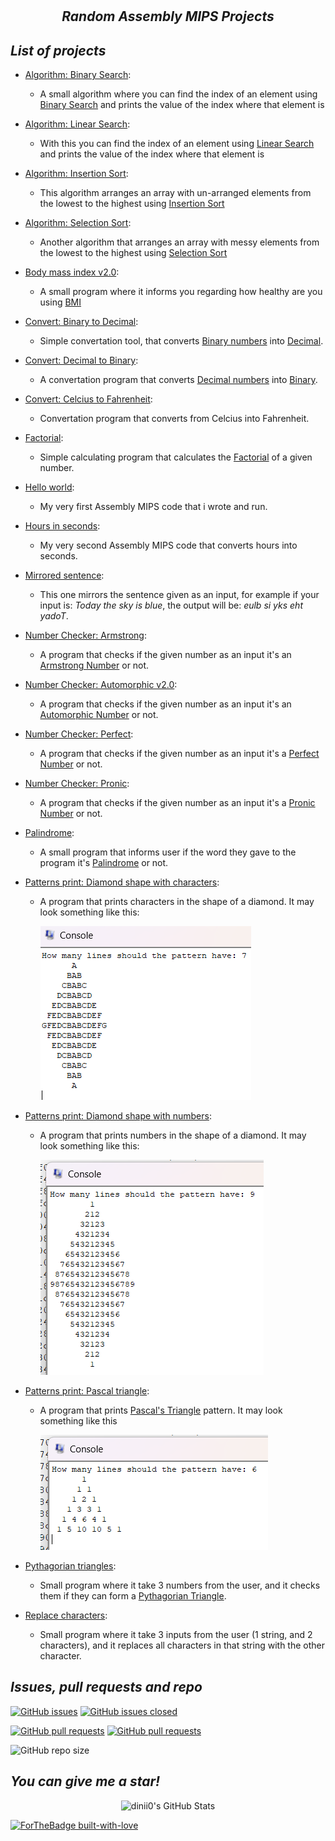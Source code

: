 # <h2 align=center>*Random Assembly MIPS Projects*</h2>
## *List of projects*
+ [Algorithm: Binary Search](https://github.com/dinii0/Random-Assembly-MIPS-Projects/blob/main/algorithm_search_binary.asm):
  - A small algorithm where you can find the index of an element using [Binary Search](https://en.wikipedia.org/wiki/Binary_search_algorithm) and prints the value of the index where that element is
+ [Algorithm: Linear Search](https://github.com/dinii0/Random-Assembly-MIPS-Projects/blob/main/algorithm_search_linear.asm):
  - With this you can find the index of an element using [Linear Search](https://en.wikipedia.org/wiki/Linear_search) and prints the value of the index where that element is
+ [Algorithm: Insertion Sort](https://github.com/dinii0/Random-Assembly-MIPS-Projects/blob/main/algorithm_sort_insertion.asm):
  - This algorithm arranges an array with un-arranged elements from the lowest to the highest using [Insertion Sort](https://en.wikipedia.org/wiki/Insertion_sort)
+ [Algorithm: Selection Sort](https://github.com/dinii0/Random-Assembly-MIPS-Projects/blob/main/algorithm_sort_selection.asm):
  - Another algorithm that arranges an array with messy elements from the lowest to the highest using [Selection Sort](https://en.wikipedia.org/wiki/Selection_sort)
+ [Body mass index v2.0](https://github.com/dinii0/Random-Assembly-MIPS-Projects/blob/main/body_mass_index_v2.0.asm):
  - A small program where it informs you regarding how healthy are you using [BMI](https://www.who.int/news-room/fact-sheets/detail/obesity-and-overweight#:~:text=Body%20mass%20index%20(BMI)%20is,(kg%2Fm2).)
+ [Convert: Binary to Decimal](https://github.com/dinii0/Random-Assembly-MIPS-Projects/blob/main/conert_binary_to_decimal.asm):
  - Simple convertation tool, that converts [Binary numbers](https://en.wikipedia.org/wiki/Binary_number) into [Decimal](https://en.wikipedia.org/wiki/Decimal).
+ [Convert: Decimal to Binary](https://github.com/dinii0/Random-Assembly-MIPS-Projects/blob/main/convert_decimal_to_binary.asm):
  - A convertation program that converts [Decimal numbers](https://en.wikipedia.org/wiki/Decimal) into [Binary](https://en.wikipedia.org/wiki/Binary_number).
+ [Convert: Celcius to Fahrenheit](https://github.com/dinii0/Random-Assembly-MIPS-Projects/blob/main/convert_temperature.asm):
  - Convertation program that converts from Celcius into Fahrenheit.
+ [Factorial](https://github.com/dinii0/Random-Assembly-MIPS-Projects/blob/main/factorial.asm):
  - Simple calculating program that calculates the [Factorial](https://byjus.com/maths/factorial/#:~:text=In%20short%2C%20a%20factorial%20is,and%20is%20equal%20to%206.) of a given number.
+ [Hello world](https://github.com/dinii0/Random-Assembly-MIPS-Projects/blob/main/hello_world.asm):
  - My very first Assembly MIPS code that i wrote and run.
+ [Hours in seconds](https://github.com/dinii0/Random-Assembly-MIPS-Projects/blob/main/hours_in_seconds.asm):
  - My very second Assembly MIPS code that converts hours into seconds.
+ [Mirrored sentence](https://github.com/dinii0/Random-Assembly-MIPS-Projects/blob/main/mirrored_sentence.asm):
  - This one mirrors the sentence given as an input, for example if your input is: *Today the sky is blue*, the output will be: *eulb si yks eht yadoT*.
+ [Number Checker: Armstrong](https://github.com/dinii0/Random-Assembly-MIPS-Projects/blob/main/number_armstrong.asm):
  - A program that checks if the given number as an input it's an [Armstrong Number](https://www.javatpoint.com/armstrong-number-in-c#:~:text=Armstrong%20number%20is%20a%20number,153%20is%20an%20Armstrong%20number.) or not.
+ [Number Checker: Automorphic v2.0](https://github.com/dinii0/Random-Assembly-MIPS-Projects/blob/main/number_automorphic_v2.0.asm):
  - A program that checks if the given number as an input it's an [Automorphic Number](https://en.wikipedia.org/wiki/Automorphic_number) or not.
+ [Number Checker: Perfect](https://github.com/dinii0/Random-Assembly-MIPS-Projects/blob/main/number_perfect.asm):
  - A program that checks if the given number as an input it's a [Perfect Number](https://www.britannica.com/science/perfect-number) or not.
+ [Number Checker: Pronic](https://github.com/dinii0/Random-Assembly-MIPS-Projects/blob/main/number_pronic.asm):
  - A program that checks if the given number as an input it's a [Pronic Number](https://en.wikipedia.org/wiki/Pronic_number) or not.
+ [Palindrome](https://github.com/dinii0/Random-Assembly-MIPS-Projects/blob/main/palindrome.asm):
  - A small program that informs user if the word they gave to the program it's [Palindrome](https://dictionary.cambridge.org/dictionary/english/palindrome?q=Palindrome) or not.
+ [Patterns print: Diamond shape with characters](https://github.com/dinii0/Random-Assembly-MIPS-Projects/blob/main/patterns_diamond_characters.asm):
  - A program that prints characters in the shape of a diamond. It may look something like this:
    
    <img src= "https://raw.githubusercontent.com/dinii0/Random-Assembly-MIPS-Projects/main/images/Screenshot%202023-07-12%20163015.png">

+ [Patterns print: Diamond shape with numbers](https://github.com/dinii0/Random-Assembly-MIPS-Projects/blob/main/patterns_diamond_numerical.asm):
  - A program that prints numbers in the shape of a diamond. It may look something like this:
 
    <img src= "https://raw.githubusercontent.com/dinii0/Random-Assembly-MIPS-Projects/main/images/Screenshot%202023-07-12%20163404.png">
    
+ [Patterns print: Pascal triangle](https://github.com/dinii0/Random-Assembly-MIPS-Projects/blob/main/patterns_pascal_triangle.asm):
  - A program that prints [Pascal's Triangle](https://study.com/academy/lesson/pascals-triangle-definition-and-use-with-polynomials.html#:~:text=Pascal's%20triangle%20is%20a%20pattern,get%20the%20next%20number%20below.) pattern. It may look something like this

    <img src= "https://raw.githubusercontent.com/dinii0/Random-Assembly-MIPS-Projects/main/images/Screenshot%202023-07-12%20163512.png">

+ [Pythagorian triangles](https://github.com/dinii0/Random-Assembly-MIPS-Projects/blob/main/pythagorian_triangles.asm):
  - Small program where it take 3 numbers from the user, and it checks them if they can form a [Pythagorian Triangle](https://en.wikipedia.org/wiki/Pythagorean_triple).
+ [Replace characters](https://github.com/dinii0/Random-Assembly-MIPS-Projects/blob/main/replace_characters.asm):
  - Small program where it take 3 inputs from the user (1 string, and 2 characters), and it replaces all characters in that string with the other character.
 
## *Issues, pull requests and repo*
[![GitHub issues](https://img.shields.io/github/issues/dinii0/Random-Assembly-MIPS-Projects)](https://github.com/dinii0/Random-Assembly-MIPS-Projects/issues)
[![GitHub issues closed](https://img.shields.io/github/issues-closed/dinii0/Random-Assembly-MIPS-Projects)](https://github.com/dinii0/Random-Assembly-MIPS-Projects/issues?q=is%3Aissue+is%3Aclosed)

[![GitHub pull requests](https://img.shields.io/github/issues-pr/dinii0/Random-Assembly-MIPS-Projects)](https://github.com/dinii0/Random-Assembly-MIPS-Projects/pulls) 
[![GitHub pull requests](https://img.shields.io/github/issues-pr-closed/dinii0/Random-Assembly-MIPS-Projects)](https://github.com/dinii0/Random-Assembly-MIPS-Projects/pulls?q=is%3Apr+is%3Aclosed)

![GitHub repo size](https://img.shields.io/github/repo-size/dinii0/Random-Assembly-MIPS-Projects?color=yellow) 

## *You can give me a star!*
<p align="center">
   
   <img src="https://github-readme-stats.vercel.app/api?username=dinii0&show_icons=true" alt="dinii0's GitHub Stats">
   
   [![ForTheBadge built-with-love](https://www.builtwithlovellc.com/wp-content/uploads/2022/01/cropped-built-with-love-logo-5.png)](https://github.com/dinii0/Random-Assembly-MIPS-Projects/)
   
</p>
